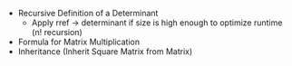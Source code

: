 - Recursive Definition of a Determinant
    - Apply rref -> determinant if size is high enough to optimize runtime (n! recursion)
- Formula for Matrix Multiplication
- Inheritance (Inherit Square Matrix from Matrix)